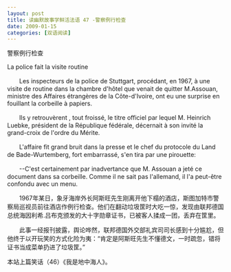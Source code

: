 ```yaml
---
layout: post
title: 读幽默故事学鲜活法语 47 -警察例行检查
date: 2009-01-15
categories: [双语阅读]  
---
```


警察例行检查

La police fait la visite routine

　　Les inspecteurs de la police de Stuttgart, procédant, en 1967, à une visite de routine dans la chambre d'hôtel que venait de quitter M.Assouan, ministre des Affaires étrangères de la Côte-d'Ivoire, ont eu une surprise en fouillant la corbeille à papiers.

　　Ils y retrouvèrent , tout froissé, le titre officiel par lequel M. Heinrich Luebke, président de la République fédérale, décernait à son invité la grand-croix de l'ordre du Mérite.

　　L'affaire fit grand bruit dans la presse et le chef du protocole du Land de Bade-Wurtemberg, fort embarrassé, s'en tira par une pirouette:

　　--C'est certainement par inadvertance que M. Assouan a jeté ce document dans sa corbeille. Comme il ne sait pas l'allemand, il l'a peut-être confondu avec un menu.



　　1967年某日，象牙海岸外长阿斯旺先生刚离开他下榻的酒店，斯图加特市警察局巡视员前往酒店作例行检查。他们在翻动垃圾筐时大吃一惊，发现由联邦德国总统海因利希.吕布克颁发的大十字勋章证书，已被客人揉成一团，丢弃在筐里。

　　此事一经报刊披露，舆论哗然，联邦德国外交部礼宾司司长感到十分尴尬，但他终于以开玩笑的方式化险为夷：“肯定是阿斯旺先生不懂德文，一时疏忽，错将证书当成菜单扔进了垃圾筐。”



本站上篇笑话（46）《我是地中海人》。
